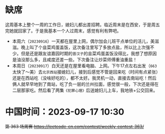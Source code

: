 
# 缺席

这周基本上整个一周的工作日，媳妇儿都出差招聘。临近周末是在西安，于是周五完她就回家了。于是我基本一个人过周末，感觉有利有弊吧。
- 本周六（`20230916`）一天都在屋里上网，偶尔加会儿班干点单位的活儿，美滋滋。晚上叫了个韭菜鸡蛋盖饭，这次备注里写了多放点盐，所以比上次强不少。但是还是跟友谊嘉园时期的`晋汉子`的韭菜鸡蛋盖饭没得比，我想了想原因是油没那么多，且咸度还差一些。下次备注让炒菜师傅重油重盐！
- 本周日（`20230917`）白天还是在屋里看电脑、上网。下午17点左右出发（`663`太快了～美）去`北京西站`接媳妇儿，接到后感觉不管是回来吃（时间有点紧张）还是在西站吃（没啥好吃的），都不太好。我灵机一动，直接去南站吃！然后俩人就早早地到了南站，吃了负一层的兰州拉面，感觉很一般，下次还是得在二层那家吃。然后看了两集`《犯罪心理》`后送媳妇儿上车，我地铁+公交回来。

# 中国时间：2023-09-17 10:30

~~第 363 场周赛 https://leetcode-cn.com/contest/weekly-contest-363/~~
